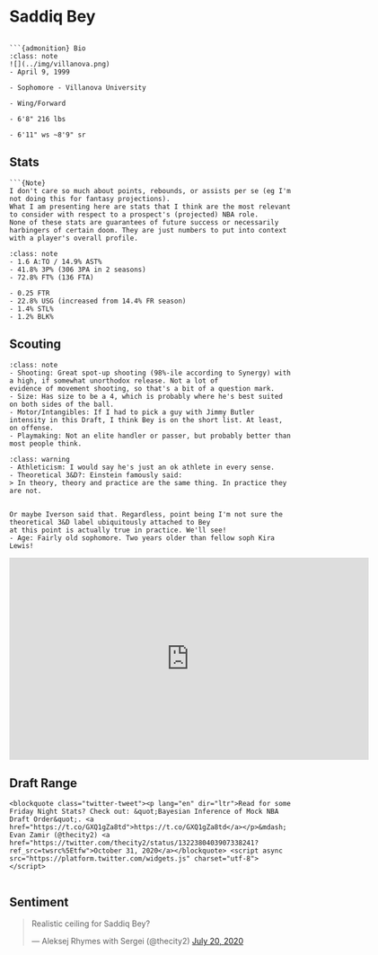 Saddiq Bey
===
```{image} ../img/saddiq_bey.jpg
```

```{margin}
```{admonition} Bio
:class: note
![](../img/villanova.png)
- April 9, 1999

- Sophomore - Villanova University

- Wing/Forward

- 6'8" 216 lbs

- 6'11" ws ~8'9" sr
```

## Stats
```{margin}
```{Note}
I don't care so much about points, rebounds, or assists per se (eg I'm not doing this for fantasy projections). 
What I am presenting here are stats that I think are the most relevant to consider with respect to a prospect's (projected) NBA role.
None of these stats are guarantees of future success or necessarily harbingers of certain doom. They are just numbers to put into context with a player's overall profile.
```
```{admonition} Noteworthy
:class: note
- 1.6 A:TO / 14.9% AST%
- 41.8% 3P% (306 3PA in 2 seasons)
- 72.8% FT% (136 FTA)
```

```{Caution}
- 0.25 FTR
- 22.8% USG (increased from 14.4% FR season)
- 1.4% STL%
- 1.2% BLK%
```

## Scouting
```{admonition} Strengths
:class: note
- Shooting: Great spot-up shooting (98%-ile according to Synergy) with a high, if somewhat unorthodox release. Not a lot of
evidence of movement shooting, so that's a bit of a question mark.
- Size: Has size to be a 4, which is probably where he's best suited on both sides of the ball.
- Motor/Intangibles: If I had to pick a guy with Jimmy Butler intensity in this Draft, I think Bey is on the short list. At least,
on offense.
- Playmaking: Not an elite handler or passer, but probably better than most people think. 
``` 

```{admonition} Weaknesses
:class: warning
- Athleticism: I would say he's just an ok athlete in every sense.
- Theoretical 3&D?: Einstein famously said:
> In theory, theory and practice are the same thing. In practice they are not.


Or maybe Iverson said that. Regardless, point being I'm not sure the theoretical 3&D label ubiquitously attached to Bey
at this point is actually true in practice. We'll see!
- Age: Fairly old sophomore. Two years older than fellow soph Kira Lewis!
```

<iframe width="640" height="360" src="https://www.youtube.com/embed/6KJgLBevdfM" frameborder="0" allow="accelerometer; autoplay; encrypted-media; gyroscope; picture-in-picture" allowfullscreen></iframe>

## Draft Range
```{margin}
<blockquote class="twitter-tweet"><p lang="en" dir="ltr">Read for some Friday Night Stats? Check out: &quot;Bayesian Inference of Mock NBA Draft Order&quot;. <a href="https://t.co/GXQ1gZa8td">https://t.co/GXQ1gZa8td</a></p>&mdash; Evan Zamir (@thecity2) <a href="https://twitter.com/thecity2/status/1322380403907338241?ref_src=twsrc%5Etfw">October 31, 2020</a></blockquote> <script async src="https://platform.twitter.com/widgets.js" charset="utf-8"></script>
```

```{image} ../plrange/saddiq_bey.png
```

## Sentiment

<blockquote class="twitter-tweet"><p lang="en" dir="ltr">Realistic ceiling for Saddiq Bey?</p>&mdash; Aleksej Rhymes with Sergei (@thecity2) <a href="https://twitter.com/thecity2/status/1285226745738563584?ref_src=twsrc%5Etfw">July 20, 2020</a></blockquote> <script async src="https://platform.twitter.com/widgets.js" charset="utf-8"></script>